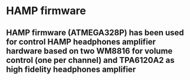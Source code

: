 # HAMP firmware

## HAMP firmware (ATMEGA328P) has been used for control HAMP headphones amplifier hardware based on two WM8816 for volume control (one per channel) and TPA6120A2 as high fidelity headphones amplifier
